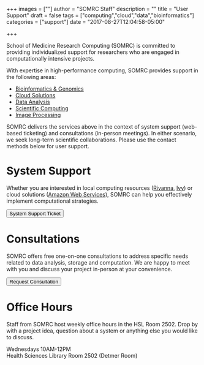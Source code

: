 +++
images = [""]
author = "SOMRC Staff"
description = ""
title = "User Support"
draft = false
tags = ["computing","cloud","data","bioinformatics"]
categories = ["support"]
date = "2017-08-27T12:04:58-05:00"

+++

<p class=lead>School of Medicine Research Computing (SOMRC) is committed to providing individualized support for researchers who are engaged in computationally intensive projects.</p>

With expertise in high-performance computing, SOMRC provides support in the following areas:

- [Bioinformatics & Genomics](/service/bioinformatics/)
- [Cloud Solutions](/service/cloud/)
- [Data Analysis](/service/data-analysis/)
- [Scientific Computing](/service/scientific-computing/)
- [Image Processing](service/imaging/)

SOMRC delivers the services above in the context of system support (web-based ticketing) and consultations (in-person meetings). In either scenario, we seek long-term scientific collaborations. Please use the contact methods below for user support.

# System Support

Whether you are interested in local computing resources ([Rivanna](http://arcs.virginia.edu/rivanna), [Ivy](/userinfo/ivy/)) or cloud solutions ([Amazon Web Services](/service/cloud/)), SOMRC can help you effectively implement computational strategies.

<a href="http://cadre.virginia.edu/need-help" target="_new">
<button class="btn btn-warning">System Support Ticket</button>
</a>

# Consultations

SOMRC offers free one-on-one consultations to address specific needs related to data analysis, storage and computation. We are happy to meet with you and discuss your project in-person at your convenience. 

<a href="/service/consult/"><button class="btn btn-warning">
Request Consultation</button>
</a>

# Office Hours

Staff from SOMRC host weekly office hours in the HSL Room 2502. Drop by with a project idea, question about a system or anything else you would like to discuss.

<div class="alert alert-success" role="alert"> 
Wednesdays 10AM-12PM <br>
Health Sciences Library Room 2502 (Detmer Room)
</div>

<!--End mc_embed_signup-->
